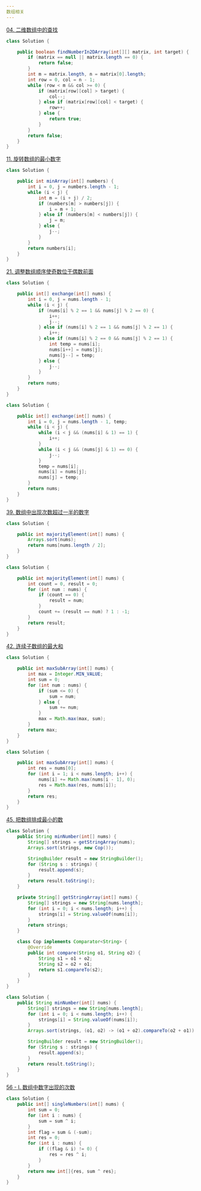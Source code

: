 ```yaml
---
数组相关
---
```


[04. 二维数组中的查找](https://leetcode-cn.com/problems/er-wei-shu-zu-zhong-de-cha-zhao-lcof/)

```java
class Solution {

    public boolean findNumberIn2DArray(int[][] matrix, int target) {
        if (matrix == null || matrix.length == 0) {
            return false;
        }
        int m = matrix.length, n = matrix[0].length;
        int row = 0, col = n - 1;
        while (row < m && col >= 0) {
            if (matrix[row][col] > target) {
                col--;
            } else if (matrix[row][col] < target) {
                row++;
            } else {
                return true;
            }
        }
        return false;
    }
}
```

[11. 旋转数组的最小数字](https://leetcode-cn.com/problems/xuan-zhuan-shu-zu-de-zui-xiao-shu-zi-lcof/)

```java
class Solution {

    public int minArray(int[] numbers) {
        int i = 0, j = numbers.length - 1;
        while (i < j) {
            int m = (i + j) / 2;
            if (numbers[m] > numbers[j]) {
                i = m + 1;
            } else if (numbers[m] < numbers[j]) {
                j = m;
            } else {
                j--;
            }
        }
        return numbers[i];
    }
}
```

[21. 调整数组顺序使奇数位于偶数前面](https://leetcode-cn.com/problems/diao-zheng-shu-zu-shun-xu-shi-qi-shu-wei-yu-ou-shu-qian-mian-lcof/)

```java
class Solution {

    public int[] exchange(int[] nums) {
        int i = 0, j = nums.length - 1;
        while (i < j) {
            if (nums[i] % 2 == 1 && nums[j] % 2 == 0) {
                i++;
                j--;
            } else if (nums[i] % 2 == 1 && nums[j] % 2 == 1) {
                i++;
            } else if (nums[i] % 2 == 0 && nums[j] % 2 == 1) {
                int temp = nums[i];
                nums[i++] = nums[j];
                nums[j--] = temp;
            } else {
                j--;
            }
        }
        return nums;
    }
}
```

```java
class Solution {

    public int[] exchange(int[] nums) {
        int i = 0, j = nums.length - 1, temp;
        while (i < j) {
            while (i < j && (nums[i] & 1) == 1) {
                i++;
            }
            while (i < j && (nums[j] & 1) == 0) {
                j--;
            }
            temp = nums[i];
            nums[i] = nums[j];
            nums[j] = temp;
        }
        return nums;
    }
}
```

[39. 数组中出现次数超过一半的数字](https://leetcode-cn.com/problems/shu-zu-zhong-chu-xian-ci-shu-chao-guo-yi-ban-de-shu-zi-lcof/)

```java
class Solution {

    public int majorityElement(int[] nums) {
        Arrays.sort(nums);
        return nums[nums.length / 2];
    }
}
```

```java
class Solution {

    public int majorityElement(int[] nums) {
        int count = 0, result = 0;
        for (int num : nums) {
            if (count == 0) {
                result = num;
            }
            count += (result == num) ? 1 : -1;
        }
        return result;
    }
}
```

[42. 连续子数组的最大和](https://leetcode-cn.com/problems/lian-xu-zi-shu-zu-de-zui-da-he-lcof/)

```java
class Solution {

    public int maxSubArray(int[] nums) {
        int max = Integer.MIN_VALUE;
        int sum = 0;
        for (int num : nums) {
            if (sum <= 0) {
                sum = num;
            } else {
                sum += num;
            }
            max = Math.max(max, sum);
        }
        return max;
    }
}
```

```java
class Solution {

    public int maxSubArray(int[] nums) {
        int res = nums[0];
        for (int i = 1; i < nums.length; i++) {
            nums[i] += Math.max(nums[i - 1], 0);
            res = Math.max(res, nums[i]);
        }
        return res;
    }
}
```

[45. 把数组排成最小的数](https://leetcode-cn.com/problems/ba-shu-zu-pai-cheng-zui-xiao-de-shu-lcof/)

```java
class Solution {
    public String minNumber(int[] nums) {
        String[] strings = getStringArray(nums);
        Arrays.sort(strings, new Cop());

        StringBuilder result = new StringBuilder();
        for (String s : strings) {
            result.append(s);
        }
        return result.toString();
    }

    private String[] getStringArray(int[] nums) {
        String[] strings = new String[nums.length];
        for (int i = 0; i < nums.length; i++) {
            strings[i] = String.valueOf(nums[i]);
        }
        return strings;
    }

    class Cop implements Comparator<String> {
        @Override
        public int compare(String o1, String o2) {
            String s1 = o1 + o2;
            String s2 = o2 + o1;
            return s1.compareTo(s2);
        }
    }
}
```

```java
class Solution {
    public String minNumber(int[] nums) {
        String[] strings = new String[nums.length];
        for (int i = 0; i < nums.length; i++) {
            strings[i] = String.valueOf(nums[i]);
        }
        Arrays.sort(strings, (o1, o2) -> (o1 + o2).compareTo(o2 + o1));

        StringBuilder result = new StringBuilder();
        for (String s : strings) {
            result.append(s);
        }
        return result.toString();
    }
}
```

[56 - I. 数组中数字出现的次数](https://leetcode-cn.com/problems/shu-zu-zhong-shu-zi-chu-xian-de-ci-shu-lcof/)

```java
class Solution {
    public int[] singleNumbers(int[] nums) {
        int sum = 0;
        for (int i : nums) {
            sum = sum ^ i;
        }
        int flag = sum & (-sum);
        int res = 0;
        for (int i : nums) {
            if ((flag & i) != 0) {
                res = res ^ i;
            }
        }
        return new int[]{res, sum ^ res};
    }
}
```

